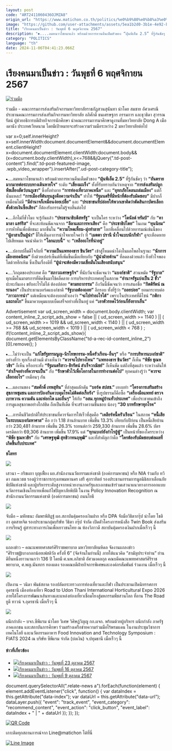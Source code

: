 ```yaml
---
layout: post
code: "ART2411060436OJMZA8"
origin_url: "https://www.matichon.co.th/politics/%e0%b9%80%e0%b8%a3%e0%b8%b5%e0%b8%a2%e0%b8%87%e0%b8%84%e0%b8%99-%e0%b8%a0%e0%b8%b2%e0%b8%9e%e0%b8%82%e0%b9%88%e0%b8%b2%e0%b8%a7%e0%b8%aa%e0%b8%b1%e0%b8%87%e0%b8%84%e0%b8%a1/news_4883997"
image: "https://github.com/user-attachments/assets/5ea1b2d0-3b1e-4e92-bdfd-8bb5668f94a9"
title: "เรียงคนมาเป็นข่าว : วันพุธที่ 6 พฤศจิกายน 2567"
description: "⦁....ลมหนาวโชยมาแล้ว พร้อมด้วยการหวนคืนเต็มตัวของ “ฝุ่นพีเอ็ม 2.5” ที่รู้กันชัดๆ ว่า “อันตรายมากมายต่อระบบทางเดินหายใจ” ระดับ “เสี่ยงมะเร็ง”"
category: "POLITICS"
language: "th"
date: 2024-11-06T04:41:23.066Z
---
```


# เรียงคนมาเป็นข่าว : วันพุธที่ 6 พฤศจิกายน 2567

[![](https://www.matichon.co.th/wp-content/uploads/2024/11/ร่วมมือ-728x508.jpg "ร่วมมือ")](https://www.matichon.co.th/wp-content/uploads/2024/11/ร่วมมือ.jpg)

ร่วมมือ - คณะกรรมการส่งเสริมกิจการมหาวิทยาลัยราชภัฏสวนสุนันทา นำโดย สมชาย อัศวเศรณี ประธานคณะกรรมการส่งเสริมกิจการมหาวิทยาลัย อภิศักดิ์ ธนเศรษฐกร กรรมการ และธุวธิดา สุวรรณรัตน์ ผู้ช่วยอธิการบดีฝ่ายกิจการนักศึกษา นำคณะกรรมการมาศึกษาดูงานที่มหาวิทยาลัย Dong A เมืองดานัง ประเทศเวียดนาม โดยมีเป้าหมายจะสร้างความร่วมมือระหว่าง 2 มหาวิทยาลัยต่อไป

var x=0;self.innerHeight?x=self.innerWidth:document.documentElement&&document.documentElement.clientHeight?x=document.documentElement.clientWidth:document.body&&(x=document.body.clientWidth),x<=768&&jQuery(".td-post-content").find(".td-post-featured-image, .wpb\_video\_wrapper").insertAfter(".ud-post-category-title");

⦁….ลมหนาวโชยมาแล้ว พร้อมด้วยการหวนคืนเต็มตัวของ **“ฝุ่นพีเอ็ม 2.5”** ที่รู้กันชัดๆ ว่า **“อันตรายมากมายต่อระบบทางเดินหายใจ”** ระดับ **“เสี่ยงมะเร็ง”** ทั้งที่รับทราบกันว่าเหตุจาก **“การส่งเสริมปลูกพืชเลี้ยงสัตว์บนภูเขา”** ซึ่งทั้งทำลาย **“การท่องเที่ยวภาคเหนือ”** และ **“อุทกภัยโคลนถล่มเมือง”** แต่ก็นั่นแหละ! **“การเมืองที่ต้นทุนสูงคือความจำเป็น”** ทำให้ **“รัฐมนตรีที่มีหน้าที่ต้องรับผิดชอบ”** มีปากก็เหมือนไม่มี **“มีอำนาจก็เหมือนง่อยเปลี้ย”** และ **“ประชาชนที่ปล่อยให้พวกเขาคิดว่าตัดสินกาบัตรเลือกตั้งด้วยเงินซื้อเสียง”** ก็ต้องรับกรรมไม่รู้จบสิ้นต่อไป

⦁….อีกไม่กี่ชั่วโมง จะรู้กันแล้ว **“ประธานาธิบดีสหรัฐ”** จะเป็นใคร ระหว่าง **“โดนัลด์ ทรัมป์”** กับ **“คามาลา แฮร์ริส”** ที่จะสะท้อนชัดเจนจาก **“ลีลาและการหาเสียง”** คือ **“ประชาธิปไตย”** ในเกม **“ทุนนิยม”** การห้ำหั่นเพื่อชัยชนะ มากขึ้นใน **“ความโหดเหี้ยม-มุ่งทำลาย”** โลกที่เคลื่อนไปด้วยอารมณ์เช่นนี้ของ **“ผู้อาสาเป็นผู้นำ”** ชี้ให้เห็นอาการน่าใจหายใจคว่ำ ที่ **“เมตตา ปรานี น้ำใจแบบนักกีฬา”** ดูจะเหือดหายไปเสียหมด จนน่าคิดว่า **“โลกแบบนี้”** จะ **“เหลืออะไรที่น่าอยู่”**

⦁….ปลาบปลื้มดีใจกับที่ **“ความเป็นแพทองธาร ชินวัตร”** เข้าสู่โหมดนำโด่งในผลโพลในฐานะ **“นักการเมืองยอดนิยม”** ยิ่งด้วยเปอร์เซ็นต์ที่เพิ่มขึ้นเมื่อเทียบกับ **“ผู้นำฝ่ายค้าน”** ที่ลดลงด้วยแล้ว ยิ่งหัวใจพองโตด้วยฮึกเหิม ซึ่งเป็นเรื่องดีที่ **“ผู้นำจะต้องมีความเชื่อมั่นในเสียงสนับสนุน”**

⦁….วิกฤตของประเทศ คือ **“สภาวะเศรษฐกิจ”** ที่นับวันจะชัดเจนว่า **“แบงก์ชาติ”** สวนหมัด **“รัฐบาล”** ทุกเม็ดในมาตรการที่คิดขึ้นมาใช้คลี่คลาย การบริหารประเทศอยู่ในสภาพ **“อำนาจรัฐแบ่งเป็น 2 ขั้ว”** ปะทะกันเอง ขยับอะไรไม่ได้ ต้องปล่อย **“ตามยถากรรม”** ถึงวันนี้ชัดเจนว่า การเสนอชื่อ **“กิตติรัตน์ ณ ระนอง”** เป็นประธานบอร์ดแบงก์ชาติ **“รัฐบาลต้องถอย”** อีกรอบ ทั้งที่รู้ว่า **“ถอยบ่อย”** ยอมกระทบต่อ **“ภาวะการนำ”** แต่เหมือนจะต้องบอกตัวเองว่า **“จะไปทำอะไรได้”** เพราะในประเทศที่ดีไซน์ **“กติกาและกลไก”** ขึ้นมาควบคุมแบบเบ็ดเสร็จอย่างที่เป็นอยู่ แค่ **“เอาตัวรอดไว้ก่อนก็ยังยากเย็น”**

Advertisement var ud\_screen\_width = document.body.clientWidth; var content\_inline\_2\_script\_ads\_show = false || ( ud\_screen\_width >= 1140 ) || ( ud\_screen\_width >= 1019 && ud\_screen\_width < 1140 ) || ( ud\_screen\_width >= 768 && ud\_screen\_width < 1019 ) || ( ud\_screen\_width < 768 ) ; if(!content\_inline\_2\_script\_ads\_show){ document.getElementsByClassName("td-a-rec-id-content\_inline\_2")\[0\].remove(); }

⦁….ไม่ว่าจะเป็น **“แก้ไขรัฐธรรมนูญ-นิรโทษกรรม-หนี้ครัวเรือน-อื่นๆ”** หรือ **“การบริหารแบงก์ชาติ”** อย่างที่ว่า ทุกเรื่องล้วนมี ต่างเห็นว่า **“ควรจะไปทางไหน” “แพทองธาร ชินวัตร”** ก็เห็น **“พิชัย ชุณหวชิร”** ก็เห็น หรือกระทั่ง **“รัฐมนตรีสาว-ธีรรัตน์ สำเร็จวาณิชย์”** ก็เห็นชัด แต่ถึงที่สุดแล้ว ระหว่างดันให้ **“สำเร็จอย่างที่ควรจะเป็น”** กับ **“รักษาตัวไว้เพื่อโอกาสในการทำงานต่อไป”** ทุกคนต่างรู้ว่า **“ควรจะเลือกอะไร”** เหมือนๆ กัน

⦁….ผลงานของ **“สมศักดิ์ เทพสุทิน”** ที่ล่าสุดผลักดัน **“บอร์ด สปสช.”** เทงบทำ **“โครงการเสริมสร้างสุขภาพชุมชน และการป้องกันควบคุมโรคไม่ติดต่อเรื้อรัง”** ซึ่งรูปธรรมก็คือซื้อ **“เครื่องมือแพทย์ ตรวจเบาหวาน ความดัน และฟอกไต และอื่นๆ”** ให้กับ **“อสม.ทุกหมู่บ้านทั่วประเทศ”** เพื่อประชาชนเข้าถึงการดูแลสุขภาพอย่างใกล้ชิด ถือเป็นทีเด็ด ที่จะสร้างความชื่นชอบ น้องๆ **“30 บาทรักษาทุกโรค”**

⦁….การคืนชีวิตปกติให้ประชาชนที่ควรจัดการให้เร็วที่สุดคือ **“เคลียร์หนี้ครัวเรือน”** ในสภาพ **“หนี้เสียในระบบแบงก์มหาศาล”** คือ กว่า 1.18 ล้านล้านบาท เพิ่มขึ้น 13.3% เทียบกับปีก่อน เป็นหนี้เสียบ้านกว่า 230,481 ล้านบาท เพิ่มขึ้น 26.3% รถยนต์กว่า 259,330 ล้านบาท เพิ่มขึ้น 28.6% บัตรเครดิตกว่า 69,306 ล้านบาท เพิ่มขึ้น 17.9% แต่ **“ทุกแบงก์ยังกำไรอู้ฟู่”** เป็นหน้าที่ของใครระหว่าง **“พิชัย ชุณหวชิร”** กับ **“เศรษฐพุฒิ สุทธิวาทนฤพุฒิ”** และที่สำคัญกว่าคือ **“ใครต้องรับผิดชอบต่อผลที่เกิดขึ้นกับประเทศ”**

**ชโลทร**

![](https://www.matichon.co.th/wp-content/uploads/2024/11/เสวนา-1024x706.jpg)

เสวนา – กริชผกา บุญเฟื่อง ผอ.สำนักงานนวัตกรรมแห่งชาติ (องค์การมหาชน) หรือ NIA ร่วมกับ ทวิดา กมลเวชช รองผู้ว่าราชการกรุงเทพมหานคร เสรี ศุภราทิตย์ รองประธานกรรมการมูลนิธิสภาเตือนภัยพิบัติแห่งชาติ และผู้บริหารระดับสูงจากหน่วยงานภาครัฐและเอกชนเข้าร่วมเสวนาแนวทางการออกแบบนวัตกรรมเชิงนโยบายเพื่อแก้ไขปัญหาภัยพิบัติ ในงาน Policy Innovation Recognition ณ สำนักงานนวัตกรรมแห่งชาติ (องค์การมหาชน) ถนนโยธี

![](https://www.matichon.co.th/wp-content/uploads/2024/11/จับมือ-1024x733.jpg)

จับมือ – มหัทธนะ อัมพรพิสิฏฐ์ ผอ.สถาบันคุ้มครองเงินฝาก หรือ DPA จับมือวิธิตากรุ๊ป นำโดย โชติกา อุตสาหจิต รองประธานกลุ่มบริษัท วิธิตา กรุ๊ป จำกัด เปิดตัวโครงการหนังสือ Twin Book ส่งเสริมการเรียนรู้ คู่สาระทางการเงินเพื่อเยาวชนไทย ณ ห้องวิภาวดี สถาบันคุ้มครองเงินฝากเมื่อเร็วๆ นี้

![](https://www.matichon.co.th/wp-content/uploads/2024/11/แถลงข่าว-1024x622.jpg)

แถลงข่าว – คณะแพทยศาสตร์ศิริราชพยาบาล มหาวิทยาลัยมหิดล จัดงานแถลงข่าว “ศิริราช@บางกอกน้อยเฟสติวัล ครั้งที่ 6” (จัดจ้านในย่านนี้) ภายใต้แนวคิด “สามัญประจำย่าน” ย่านดียืนหนึ่งยาวนานกว่า 136 ปี โดยมี ศ.นพ.อภิชาติ อัศวมงคลกุล คณบดีคณะแพทยศาสตร์ศิริราชพยาบาล, ศ.พญ.นันทกร ทองแตง รองคณบดีฝ่ายกิจการพิเศษและองค์กรสัมพันธ์ ร่วมงาน เมื่อเร็วๆ นี้

![](https://www.matichon.co.th/wp-content/uploads/2024/11/เปิดงาน-1024x630.jpg)

เปิดงาน – วนิดา พันธ์สอาด รองปลัดกระทรวงการท่องเที่ยวและกีฬา เป็นประธานเปิดนิทรรศการ อุดรธานี เมืองท่องเที่ยว Road to Udon Thani International Horticultural Expo 2026 ภายใต้โครงการพัฒนาเส้นทางและแหล่งท่องเที่ยวเชื่อมโยงสู่มหกรรมพืชสวนโลก ที่ลาน The Road ยูดี ทาวน์ จ.อุดรธานี เมื่อเร็วๆ นี้

![](https://www.matichon.co.th/wp-content/uploads/2024/11/ผนึกกำลัง-1024x607.jpg)

ผนึกกำลัง – บจก.ซีพีแรม นำโดย วิเศษ วิศิษฏ์วิญญู กก.ผจก. พร้อมด้วยผู้บริหาร ผนึกกำลัง ภาครัฐ ภาคเอกชน และสถาบันการศึกษา ร่วมสร้างเครือข่ายความร่วมมือไร้พรมแดน ในงานประชุมวิชาการเทคโนโลยี และนวัตกรรมอาหาร Food Innovation and Technology Symposium : FIATS 2024 ณ บริษัท ซีพีแรม จำกัด (บ่อเงิน) จ.ปทุมธานี เมื่อเร็วๆ นี้

#### ข่าวที่เกี่ยวข้อง

*   [![](https://www.matichon.co.th/wp-content/uploads/2024/10/สมรส.jpg)เรียงคนมาเป็นข่าว : วันพุธที่ 23 ตุลาคม 2567](https://www.matichon.co.th/politics/news_4860545)
*   [![](https://www.matichon.co.th/wp-content/uploads/2024/10/วางพวงมาลา.jpg)เรียงคนมาเป็นข่าว : วันพุธที่ 16 ตุลาคม 2567](https://www.matichon.co.th/politics/%e0%b9%80%e0%b8%a3%e0%b8%b5%e0%b8%a2%e0%b8%87%e0%b8%84%e0%b8%99-%e0%b8%a0%e0%b8%b2%e0%b8%9e%e0%b8%82%e0%b9%88%e0%b8%b2%e0%b8%a7%e0%b8%aa%e0%b8%b1%e0%b8%87%e0%b8%84%e0%b8%a1/news_4848280)
*   [![](https://www.matichon.co.th/wp-content/uploads/2024/10/เปิดนิทรรศการ.jpg)เรียงคนมาเป็นข่าว : วันพุธที่ 9 ตุลาคม 2567](https://www.matichon.co.th/politics/%e0%b9%80%e0%b8%a3%e0%b8%b5%e0%b8%a2%e0%b8%87%e0%b8%84%e0%b8%99-%e0%b8%a0%e0%b8%b2%e0%b8%9e%e0%b8%82%e0%b9%88%e0%b8%b2%e0%b8%a7%e0%b8%aa%e0%b8%b1%e0%b8%87%e0%b8%84%e0%b8%a1/news_4835882)

document.querySelectorAll(".relate-news a").forEach(function(element) { element.addEventListener("click", function() { var dataIndex = this.getAttribute("data-index"); var dataUrl = this.getAttribute("data-url"); dataLayer.push({ "event": "track\_event", "event\_category": "recommend\_content", "event\_action": "click\_button", "event\_label": dataIndex + " | " + dataUrl }); }); });

[![QR Code](https://www.matichon.co.th/wp-content/uploads/2023/07/wob1371z.jpg)](https://lin.ee/ht0nDxX)

เกาะติดทุกสถานการณ์จาก Line@matichon ได้ที่นี่

[![Line Image](https://www.matichon.co.th/wp-content/uploads/2023/07/th.png)](https://lin.ee/ht0nDxX)